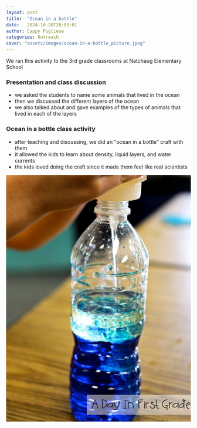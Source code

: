 ```yaml
---
layout: post
title:  "Ocean in a bottle"
date:   2024-10-20T20:05:01
author: Cappy Pugliese
categories: Outreach
cover: "assets/images/ocean-in-a-bottle_picture.jpeg"
---
```


We ran this activity to the 3rd grade classrooms at Natchaug Elementary School

### Presentation and class discussion
- we asked the students to name some animals that lived in the ocean
- then we discussed the different layers of the ocean
- we also talked about and gave examples of the types of animals that lived in each of the layers

### Ocean in a bottle class activity
- after teaching and discussing, we did an "ocean in a bottle" craft with them
- it allowed the kids to learn about density, liquid layers, and water currents
- the kids loved doing the craft since it made them feel like real scientists


<a href="/assets/images/ocean-in-a-bottle-craft3.jpeg" data-lightbox="Ocean in a bottle craft" data-title="image of ocean in the bottle craft, photo curtesy of Kristen at adayinfirstgrade.com/blog"><img src="/assets/images/ocean-in-a-bottle-craft3.jpeg" alt="image of a plastic water bottle filled halfway with water that has been dyed blue. The image shows someone adding in a layer of vegetable oil on top of the water"></a>
 